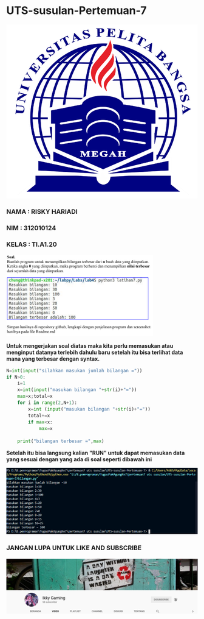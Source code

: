 # UTS-susulan-Pertemuan-7

![logo](foto/logo.png)

### NAMA  : RISKY HARIADI <br>
### NIM   : 312010124 <br>
### KELAS : TI.A1.20 <br>

![tugas7](foto/tugas7.png)

**Untuk mengerjakan soal diatas maka kita perlu memasukan atau menginput datanya terlebih dahulu baru setelah itu bisa terlihat data mana yang terbesar dengan syntax.** <br>

```python
N=int(input("silahkan masukan jumlah bilangan ="))
if N>0:
    i=1
    x=int(input("masukan bilangan "+str(i)+"="))
    max=x;total=x
    for i in range(2,N+1):
        x=int (input("masukan bilangan "+str(i)+"="))
        total+=x
        if max<x:
            max=x

    print("bilangan terbesar =",max)
```

**Setelah itu bisa langsung kalian "RUN" untuk dapat memasukan data yang sesuai dengan yang ada di soal seperti dibawah ini** <br>

![hasil7](foto/hasil7.png)

### JANGAN LUPA UNTUK LIKE AND SUBSCRIBE
![youtube](foto/youtube.png)

